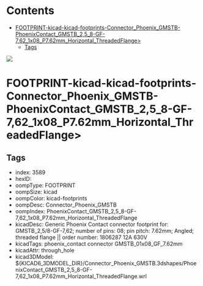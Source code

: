 



Contents
========

* [FOOTPRINT-kicad-kicad-footprints-Connector_Phoenix_GMSTB-PhoenixContact_GMSTB_2,5_8-GF-7,62_1x08_P7.62mm_Horizontal_ThreadedFlange>](#footprint-kicad-kicad-footprints-connector_phoenix_gmstb-phoenixcontact_gmstb_25_8-gf-762_1x08_p762mm_horizontal_threadedflange)
	* [Tags](#tags)
  
![][im]
# FOOTPRINT-kicad-kicad-footprints-Connector_Phoenix_GMSTB-PhoenixContact_GMSTB_2,5_8-GF-7,62_1x08_P7.62mm_Horizontal_ThreadedFlange>

## Tags

- index: 3589
- hexID: 
- oompType: FOOTPRINT
- oompSize: kicad
- oompColor: kicad-footprints
- oompDesc: Connector_Phoenix_GMSTB
- oompIndex: PhoenixContact_GMSTB_2,5_8-GF-7,62_1x08_P7.62mm_Horizontal_ThreadedFlange
- kicadDesc: Generic Phoenix Contact connector footprint for: GMSTB_2,5/8-GF-7,62; number of pins: 08; pin pitch: 7.62mm; Angled; threaded flange || order number: 1806287 12A 630V
- kicadTags: phoenix_contact connector GMSTB_01x08_GF_7.62mm
- kicadAttr: through_hole
- kicad3DModel: ${KICAD6_3DMODEL_DIR}/Connector_Phoenix_GMSTB.3dshapes/PhoenixContact_GMSTB_2,5_8-GF-7,62_1x08_P7.62mm_Horizontal_ThreadedFlange.wrl



[im]: image.png
